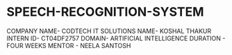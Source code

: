 # SPEECH-RECOGNITION-SYSTEM
COMPANY NAME- CODTECH IT SOLUTIONS
NAME- KOSHAL THAKUR
INTERN ID- CT04DF2757
DOMAIN- ARTIFICIAL INTELLIGENCE
DURATION - FOUR WEEKS
MENTOR - NEELA SANTOSH
